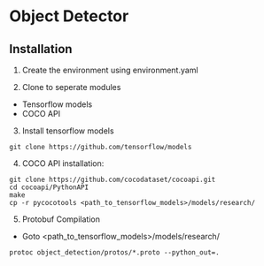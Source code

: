 # Object Detector

## Installation

1. Create the environment using environment.yaml

2. Clone to seperate modules
  - Tensorflow models
  - COCO API

3. Install tensorflow models
```
git clone https://github.com/tensorflow/models
```
4. COCO API installation:
```
git clone https://github.com/cocodataset/cocoapi.git
cd cocoapi/PythonAPI
make
cp -r pycocotools <path_to_tensorflow_models>/models/research/
```
5. Protobuf Compilation
  - Goto <path_to_tensorflow_models>/models/research/
```
protoc object_detection/protos/*.proto --python_out=.
```



